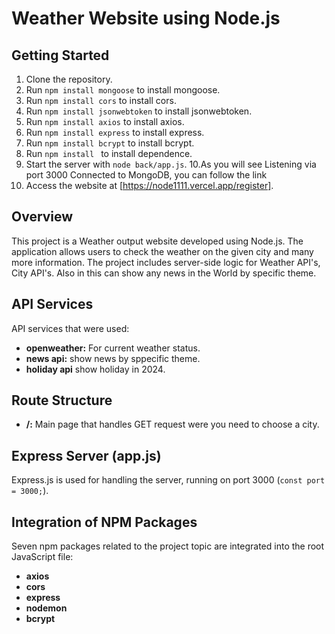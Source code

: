 # Weather Website using Node.js

## Getting Started

1. Clone the repository.
2. Run `npm install mongoose` to install mongoose.
3. Run `npm install cors` to install cors.
4. Run `npm install jsonwebtoken` to install jsonwebtoken.
5. Run `npm install axios` to install axios.
6. Run `npm install express` to install express.
7. Run `npm install bcrypt` to install bcrypt.
8. Run `npm install ` to install dependence.
9. Start the server with `node back/app.js`.
10.As you will see
Listening via port 3000
Connected to MongoDB, you can follow the link
11. Access the website at [https://node1111.vercel.app/register].


## Overview

This project is a Weather output website developed using Node.js. The application allows users to check the weather on the given city and many more information. The project includes server-side logic for Weather API's, City API's. Also in this can show any news in the World by specific theme.

## API Services

API services that were used:

- **openweather:** For current weather status.
- **news api:** show news by sppecific theme.
- **holiday api** show holiday in 2024.


## Route Structure

- **/:** Main page that handles GET request were you need to choose a city.

## Express Server (app.js)

Express.js is used for handling the server, running on port 3000 (`const port = 3000;`).

## Integration of NPM Packages

Seven npm packages related to the project topic are integrated into the root JavaScript file: 
- **axios**
- **cors**
- **express**
- **nodemon**
- **bcrypt**


